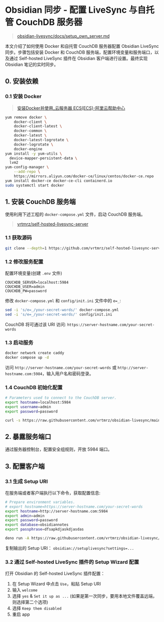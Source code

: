 # Obsidian 同步 - 配置 LiveSync 与自托管 CouchDB 服务器

> [obsidian-livesync/docs/setup_own_server.md](https://github.com/vrtmrz/obsidian-livesync/blob/main/docs/setup_own_server.md#2-run-couchdb-initsh-for-initialise)

本文介绍了如何使用 Docker 和自托管 CouchDB 服务器配置 Obsidian LiveSync 同步。步骤包括安装 Docker 和 CouchDB 服务端，配置环境变量和服务端口，以及通过 Self-hosted LiveSync 插件在 Obsidian 客户端进行设置。最终实现 Obsidian 笔记的实时同步。

## 0. 安装依赖

### 0.1 安装 Docker

> [安装Docker并使用_云服务器 ECS(ECS)-阿里云帮助中心](https://help.aliyun.com/zh/ecs/use-cases/deploy-and-use-docker-on-alibaba-cloud-linux-2-instances?spm=5176.22414175.sslink.1.775b33actyjx4g)

```bash
yum remove docker \
    docker-client \
    docker-client-latest \
    docker-common \
    docker-latest \
    docker-latest-logrotate \
    docker-logrotate \
    docker-engine
yum install -y yum-utils \
  device-mapper-persistent-data \
  lvm2
yum-config-manager \
    --add-repo \
    https://mirrors.aliyun.com/docker-ce/linux/centos/docker-ce.repo
yum install docker-ce docker-ce-cli containerd.io
sudo systemctl start docker
```

## 1. 安装 CouchDB 服务端

使用利用下述工程的 `docker-compose.yml` 文件，启动 CouchDB 服务端。

> [vrtmrz/self-hosted-livesync-server](https://github.com/vrtmrz/self-hosted-livesync-server/tree/main)

### 1.1 获取源码

```bash
git clone --depth=1 https://github.com/vrtmrz/self-hosted-livesync-server.git
```

### 1.2 修改服务配置

配置环境变量(创建 `.env` 文件)

```properties
COUCHDB_SERVER=localhost:5984
COUCHDB_USER=admin
COUCHDB_PW=password
```

修改 `docker-compose.yml` 和 `config/init.ini` 文件中的 `e=_`:

```bash
sed -i 's/e=_/your-secret-words/' docker-compose.yml
sed -i 's/e=_/your-secret-words/' config/init.ini
```

CouchDB 将可通过该 URI 访问: `https://server-hostname.com/your-secret-words`

### 1.3 启动服务

```bash
docker network create caddy
docker compose up -d
```

访问 `http://server-hostname.com/your-secret-words` 或 `http://server-hostname.com:5984`，输入用户名和密码登录。

### 1.4 CouchDB 初始化配置

```bash
# Parameters used to connect to the CouchDB server.
export hostname=localhost:5984
export username=admin
export password=password

curl -s https://raw.githubusercontent.com/vrtmrz/obsidian-livesync/main/utils/couchdb/couchdb-init.sh | bash
```

## 2. 暴露服务端口

通过服务器控制台，配置安全组规则，开放 5984 端口。

## 3. 配置客户端

### 3.1 生成 Setup URI

在服务端或者客户端执行以下命令，获取配置信息:

```bash
# Prepare environment variables.
# export hostname=https://server-hostname.com/your-secret-words
export hostname=http://server-hostname.com:5984
export admin=admin
export password=password
export database=obsidiannotes
export passphrase=dfsapkdjaskdjasdas

deno run -A https://raw.githubusercontent.com/vrtmrz/obsidian-livesync/main/utils/flyio/generate_setupuri.ts
```

复制输出的 Setup URI： `obsidian://setuplivesync?settings=...`

### 3.2 通过 Self-hosted LiveSync 插件的 Setup Wizard 配置

打开 Obsidian 的 Self-hosted LiveSync 插件配置：

1. 在 Setup Wizard 中点击 `Use`，粘贴 Setup URI
2. 输入 `welcome`
3. 选择 `yes` & `Set it up as ...` (如果是第一次同步，要用本地文件覆盖远端，则选择第二个选项)
4. 选择 `Keep them disabled`
5. 重启 app
